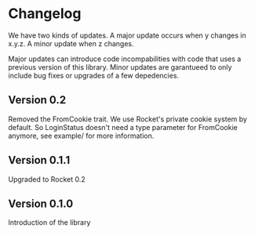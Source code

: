 Changelog
=========================

We have two kinds of updates. A major update occurs when y changes in x.y.z. A minor update when z changes.

Major updates can introduce code incompabilities with code that uses a previous version of this library. Minor updates are garantueed to only include bug fixes or upgrades of a few depedencies.

## Version 0.2

Removed the FromCookie trait. We use Rocket's private cookie system by default. So LoginStatus doesn't need a type parameter for FromCookie anymore, see example/ for more information.

## Version 0.1.1

Upgraded to Rocket 0.2

## Version 0.1.0

Introduction of the library

